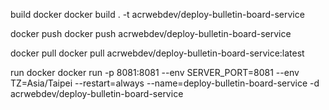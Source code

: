 build docker
docker build . -t acrwebdev/deploy-bulletin-board-service

docker push
docker push acrwebdev/deploy-bulletin-board-service

docker pull
docker pull acrwebdev/deploy-bulletin-board-service:latest

run docker
docker run -p 8081:8081 --env SERVER_PORT=8081 --env TZ=Asia/Taipei --restart=always --name=deploy-bulletin-board-service -d acrwebdev/deploy-bulletin-board-service
